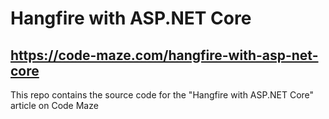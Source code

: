 # Hangfire with ASP.NET Core
## https://code-maze.com/hangfire-with-asp-net-core
This repo contains the source code for the "Hangfire with ASP.NET Core" article on Code Maze

